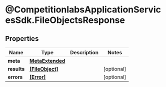# @CompetitionlabsApplicationServicesSdk.FileObjectsResponse

## Properties

Name | Type | Description | Notes
------------ | ------------- | ------------- | -------------
**meta** | [**MetaExtended**](MetaExtended.md) |  | 
**results** | [**[FileObject]**](FileObject.md) |  | [optional] 
**errors** | [**[Error]**](Error.md) |  | [optional] 


